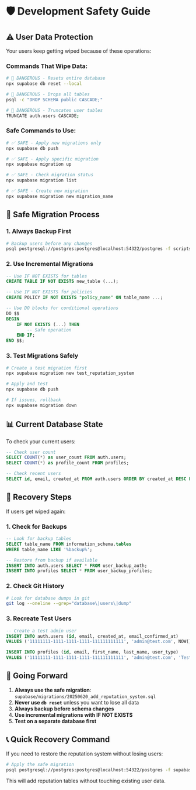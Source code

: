 # 🛡️ Development Safety Guide

## ⚠️ **User Data Protection**

Your users keep getting wiped because of these operations:

### **Commands That Wipe Data:**
```bash
# 🚨 DANGEROUS - Resets entire database
npx supabase db reset --local

# 🚨 DANGEROUS - Drops all tables
psql -c "DROP SCHEMA public CASCADE;"

# 🚨 DANGEROUS - Truncates user tables
TRUNCATE auth.users CASCADE;
```

### **Safe Commands to Use:**
```bash
# ✅ SAFE - Apply new migrations only
npx supabase db push

# ✅ SAFE - Apply specific migration
npx supabase migration up

# ✅ SAFE - Check migration status
npx supabase migration list

# ✅ SAFE - Create new migration
npx supabase migration new migration_name
```

## 🔄 **Safe Migration Process**

### 1. **Always Backup First**
```bash
# Backup users before any changes
psql postgresql://postgres:postgres@localhost:54322/postgres -f scripts/backup_users.sql
```

### 2. **Use Incremental Migrations**
```sql
-- Use IF NOT EXISTS for tables
CREATE TABLE IF NOT EXISTS new_table (...);

-- Use IF NOT EXISTS for policies  
CREATE POLICY IF NOT EXISTS "policy_name" ON table_name ...;

-- Use DO blocks for conditional operations
DO $$
BEGIN
    IF NOT EXISTS (...) THEN
        -- Safe operation
    END IF;
END $$;
```

### 3. **Test Migrations Safely**
```bash
# Create a test migration first
npx supabase migration new test_reputation_system

# Apply and test
npx supabase db push

# If issues, rollback
npx supabase migration down
```

## 📊 **Current Database State**

To check your current users:
```sql
-- Check user count
SELECT COUNT(*) as user_count FROM auth.users;
SELECT COUNT(*) as profile_count FROM profiles;

-- Check recent users
SELECT id, email, created_at FROM auth.users ORDER BY created_at DESC LIMIT 10;
```

## 🚨 **Recovery Steps**

If users get wiped again:

### 1. **Check for Backups**
```sql
-- Look for backup tables
SELECT table_name FROM information_schema.tables 
WHERE table_name LIKE '%backup%';

-- Restore from backup if available
INSERT INTO auth.users SELECT * FROM user_backup_auth;
INSERT INTO profiles SELECT * FROM user_backup_profiles;
```

### 2. **Check Git History**
```bash
# Look for database dumps in git
git log --oneline --grep="database\|users\|dump"
```

### 3. **Recreate Test Users**
```sql
-- Create a test admin user
INSERT INTO auth.users (id, email, created_at, email_confirmed_at)
VALUES ('11111111-1111-1111-1111-111111111111', 'admin@test.com', NOW(), NOW());

INSERT INTO profiles (id, email, first_name, last_name, user_type)
VALUES ('11111111-1111-1111-1111-111111111111', 'admin@test.com', 'Test', 'Admin', 'admin');
```

## 🎯 **Going Forward**

1. **Always use the safe migration**: `supabase/migrations/20250620_add_reputation_system.sql`
2. **Never use `db reset`** unless you want to lose all data
3. **Always backup before schema changes**
4. **Use incremental migrations with IF NOT EXISTS**
5. **Test on a separate database first**

## 📞 **Quick Recovery Command**

If you need to restore the reputation system without losing users:

```bash
# Apply the safe migration
psql postgresql://postgres:postgres@localhost:54322/postgres -f supabase/migrations/20250620_add_reputation_system.sql
```

This will add reputation tables without touching existing user data.